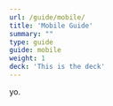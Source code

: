 ```yaml
---
url: /guide/mobile/
title: 'Mobile Guide'
summary: ""
type: guide
guide: mobile
weight: 1
deck: 'This is the deck'
---
```


yo.
